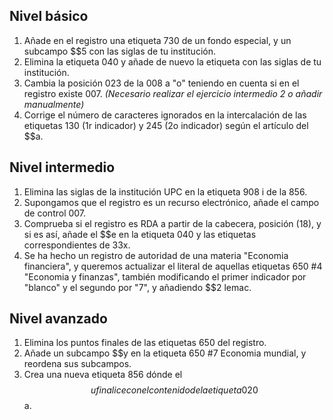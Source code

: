 ## Nivel básico​
1. Añade en el registro una etiqueta 730 de un fondo especial, y un subcampo $$5 con las siglas de tu institución​.
2. Elimina la etiqueta 040 y añade de nuevo la etiqueta con las siglas de tu institución.
3. Cambia la posición 023 de la 008 a "o" teniendo en cuenta si en el registro existe 007​. _(Necesario realizar el ejercicio intermedio 2 o añadir manualmente)_
4. Corrige el número de caracteres ignorados en la intercalación de las etiquetas 130 (1r indicador) y 245 (2o indicador) según el artículo del $$a​.

## Nivel intermedio
1. Elimina las siglas de la institución UPC en la etiqueta 908 i de la 856​.
2. Supongamos que el registro es un recurso electrónico, añade el campo de control 007​.
3. Comprueba si el registro es RDA a partir de la cabecera, posición (18), y si es así, añade el $$e en la etiqueta 040 y las etiquetas correspondientes de 33x.
4. Se ha hecho un registro de autoridad de una materia "Economia financiera", y queremos actualizar el literal de aquellas etiquetas 650 #4 "Economia y finanzas", también modificando el primer indicador por "blanco" y el segundo por "7", y añadiendo $$2 lemac.

## Nivel avanzado​
1. Elimina los puntos finales de las etiquetas 650 del registro​.
2. Añade un subcampo $$y en la etiqueta 650 #7 Economia mundial, y reordena sus subcampos​.
3. Crea una nueva etiqueta 856 dónde el $$u finalice con el contenido de la etiqueta 020 $$a.
